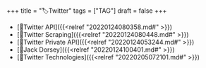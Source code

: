 +++
title = "🏷Twitter"
tags = ["TAG"]
draft = false
+++

-   [📝Twitter API]({{<relref "20220124080358.md#" >}})
-   [📝Twitter Scraping]({{<relref "20220124080448.md#" >}})
-   [📝Twitter Private API]({{<relref "20220124053244.md#" >}})
-   [📝Jack Dorsey]({{<relref "20220124100401.md#" >}})
-   [📝Twitter Technologies]({{<relref "20220205072101.md#" >}})
